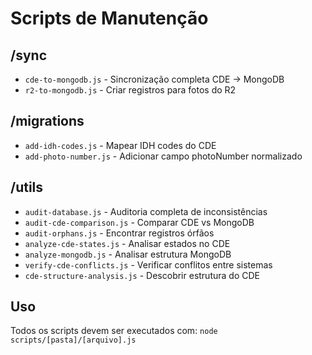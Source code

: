 # Scripts de Manutenção

## /sync
- `cde-to-mongodb.js` - Sincronização completa CDE → MongoDB
- `r2-to-mongodb.js` - Criar registros para fotos do R2

## /migrations  
- `add-idh-codes.js` - Mapear IDH codes do CDE
- `add-photo-number.js` - Adicionar campo photoNumber normalizado

## /utils
- `audit-database.js` - Auditoria completa de inconsistências
- `audit-cde-comparison.js` - Comparar CDE vs MongoDB
- `audit-orphans.js` - Encontrar registros órfãos
- `analyze-cde-states.js` - Analisar estados no CDE
- `analyze-mongodb.js` - Analisar estrutura MongoDB
- `verify-cde-conflicts.js` - Verificar conflitos entre sistemas
- `cde-structure-analysis.js` - Descobrir estrutura do CDE

## Uso
Todos os scripts devem ser executados com: `node scripts/[pasta]/[arquivo].js`
